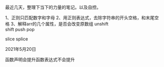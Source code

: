 最近几天，整理下当下的力量的笔记。以及自控。

1、正则只匹配数字和字母
2、用正则表达式，去除字符串的开头空格，和末尾空格
3、解释arr的几个属性，是否会改变原数组
unshift   
shift
push
pop

slice
splice

2021年5月20日

函数声明会提升函数表达式不会提升